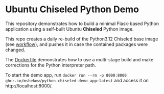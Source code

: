 # Ubuntu Chiseled Python Demo

This repository demonstrates how to build a minimal Flask-based Python application using a self-built Ubuntu **Chiseled** Python image.

This repo creates a daily re-build of the Python3.12 Chiseled base image (see [workflow](.github/workflows/build-python-base-image.yml)), and pushes it in case the contained packages were changed.

The [Dockerfile](Dockerfile) demonstrates how to use a multi-stage build and make corrections for the Python interpreter path.

To start the demo app, run `docker run --rm -p 8000:8000 ghcr.io/mshekow/python-chiseled-demo-app:latest` and access it on http://localhost:8000/.

